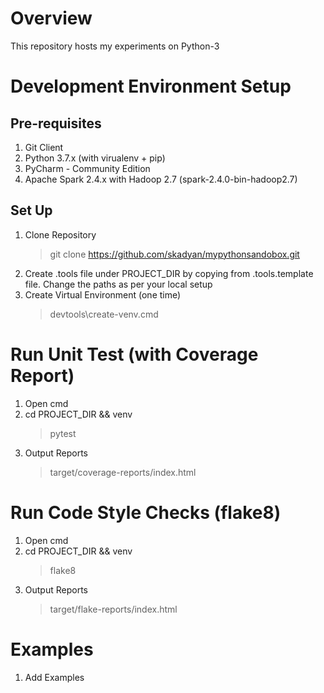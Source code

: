 # Overview
This repository hosts my experiments on Python-3

# Development Environment Setup
## Pre-requisites
1) Git Client
1) Python 3.7.x (with virualenv + pip)
1) PyCharm - Community Edition
1) Apache Spark 2.4.x with Hadoop 2.7 (spark-2.4.0-bin-hadoop2.7)

## Set Up
1) Clone Repository
    > git clone https://github.com/skadyan/mypythonsandobox.git
1) Create .tools file under PROJECT_DIR by copying from .tools.template file. Change the paths as per your local setup
2) Create Virtual Environment (one time)
    > devtools\create-venv.cmd

# Run Unit Test (with Coverage Report)
1) Open cmd
1) cd PROJECT_DIR && venv
    > pytest
1) Output Reports
    > target/coverage-reports/index.html
# Run Code Style Checks (flake8)
1) Open cmd
1) cd PROJECT_DIR && venv
    > flake8
1) Output Reports
    > target/flake-reports/index.html
# Examples
1) Add Examples